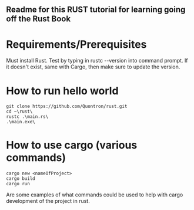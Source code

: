 ## Readme for this RUST tutorial for learning going off the Rust Book

# Requirements/Prerequisites
Must install Rust. Test by typing in rustc --version into command prompt. If it doesn't exist, same with Cargo, then make sure to update the version.

# How to run hello world
```
git clone https://github.com/Quontron/rust.git
cd ~\rust\
rustc .\main.rs\
.\main.exe\
```


# How to use cargo (various commands)
```
cargo new <nameOfProject>
cargo build
cargo run
```
Are some examples of what commands could be used to help with cargo development of the project in rust.